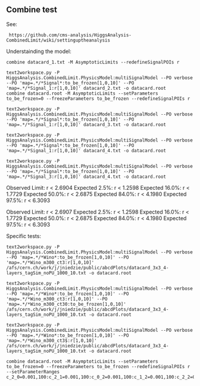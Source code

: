 Combine test
----

See: 

     https://github.com/cms-analysis/HiggsAnalysis-CombinedLimit/wiki/settinguptheanalysis
     
     
Understainding the model:

    combine datacard_1.txt -M AsymptoticLimits --redefineSignalPOIs r

    text2workspace.py -P HiggsAnalysis.CombinedLimit.PhysicsModel:multiSignalModel --PO verbose --PO 'map=.*/*Signal*:to_be_frozen[1,0,10]' --PO 'map=.*/*Signal_1:r[1,0,10]' datacard_2.txt -o datacard.root
    combine datacard.root -M AsymptoticLimits --setParameters to_be_frozen=0 --freezeParameters to_be_frozen --redefineSignalPOIs r

    text2workspace.py -P HiggsAnalysis.CombinedLimit.PhysicsModel:multiSignalModel --PO verbose --PO 'map=.*/*Signal*:to_be_frozen[1,0,10]' --PO 'map=.*/*Signal_1:r[1,0,10]' datacard_3.txt -o datacard.root
    
    text2workspace.py -P HiggsAnalysis.CombinedLimit.PhysicsModel:multiSignalModel --PO verbose --PO 'map=.*/*Signal*:to_be_frozen[1,0,10]' --PO 'map=.*/*Signal_1:r[1,0,10]' datacard_4.txt -o datacard.root
    
    text2workspace.py -P HiggsAnalysis.CombinedLimit.PhysicsModel:multiSignalModel --PO verbose --PO 'map=.*/*Signal*:to_be_frozen[1,0,10]' --PO 'map=.*/*Signal_3:r[1,0,10]' datacard_4.txt -o datacard.root
    
    
    
Observed Limit: r < 2.6904
Expected  2.5%: r < 1.2598
Expected 16.0%: r < 1.7729
Expected 50.0%: r < 2.6875
Expected 84.0%: r < 4.1980
Expected 97.5%: r < 6.3093
    
    
Observed Limit: r < 2.6907
Expected  2.5%: r < 1.2598
Expected 16.0%: r < 1.7729
Expected 50.0%: r < 2.6875
Expected 84.0%: r < 4.1980
Expected 97.5%: r < 6.3093


Specific tests:

    text2workspace.py -P HiggsAnalysis.CombinedLimit.PhysicsModel:multiSignalModel --PO verbose --PO 'map=.*/*Wino*:to_be_frozen[1,0,10]' --PO 'map=.*/*Wino_m300_ct3:r[1,0,10]'  /afs/cern.ch/work/j/jniedzie/public/abcdPlots/datacard_3x3_4-layers_tagSim_noPU_1000_10.txt -o datacard.root

    text2workspace.py -P HiggsAnalysis.CombinedLimit.PhysicsModel:multiSignalModel --PO verbose --PO 'map=.*/*Wino*:to_be_frozen[1,0,10]' --PO 'map=.*/*Wino_m300_ct3:r[1,0,10]' --PO 'map=.*/*Wino_m300_ct30:to_be_frozen[1,0,10]' /afs/cern.ch/work/j/jniedzie/public/abcdPlots/datacard_3x3_4-layers_tagSim_noPU_1000_10.txt -o datacard.root

    text2workspace.py -P HiggsAnalysis.CombinedLimit.PhysicsModel:multiSignalModel --PO verbose --PO 'map=.*/*Wino*:to_be_frozen[1,0,10]' --PO 'map=.*/*Wino_m300_ct3$:r[1,0,10]' /afs/cern.ch/work/j/jniedzie/public/abcdPlots/datacard_3x3_4-layers_tagSim_noPU_1000_10.txt -o datacard.root

    combine datacard.root -M AsymptoticLimits --setParameters to_be_frozen=0 --freezeParameters to_be_frozen --redefineSignalPOIs r --setParameterRanges c_2_0=0.001,100:c_2_1=0.001,100:c_0_2=0.001,100:c_1_2=0.001,100:c_2_2=0.001,100
